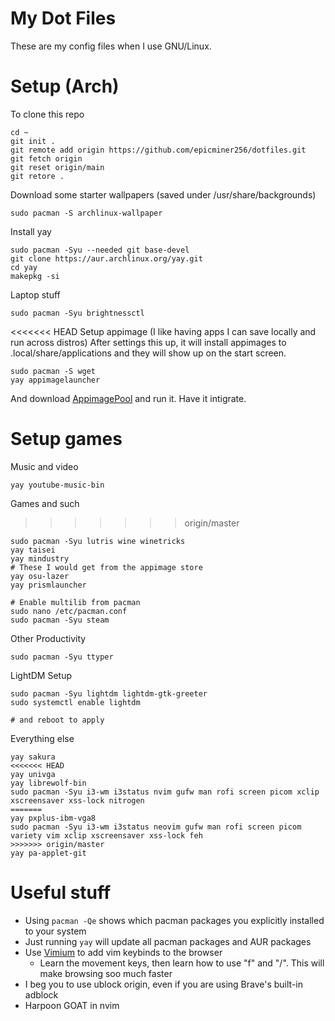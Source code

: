# My Dot Files

These are my config files when I use GNU/Linux.

# Setup (Arch)

To clone this repo
```
cd ~
git init .
git remote add origin https://github.com/epicminer256/dotfiles.git
git fetch origin
git reset origin/main
git retore .
```

Download some starter wallpapers (saved under /usr/share/backgrounds)
```
sudo pacman -S archlinux-wallpaper
```

Install yay
```
sudo pacman -Syu --needed git base-devel
git clone https://aur.archlinux.org/yay.git
cd yay
makepkg -si
```

Laptop stuff
```
sudo pacman -Syu brightnessctl
```

<<<<<<< HEAD
Setup appimage (I like having apps I can save locally and run across distros)
After settings this up, it will install appimages to .local/share/applications and they will show up on the start screen.
```
sudo pacman -S wget
yay appimagelauncher
```
And download [AppimagePool](https://github.com/prateekmedia/appimagepool/releases) and run it. Have it intigrate.

Setup games
=======
Music and video
```
yay youtube-music-bin
```

Games and such
>>>>>>> origin/master
```
sudo pacman -Syu lutris wine winetricks
yay taisei
yay mindustry
# These I would get from the appimage store
yay osu-lazer
yay prismlauncher

# Enable multilib from pacman
sudo nano /etc/pacman.conf
sudo pacman -Syu steam
```

Other Productivity
```
sudo pacman -Syu ttyper
```

LightDM Setup
```
sudo pacman -Syu lightdm lightdm-gtk-greeter
sudo systemctl enable lightdm

# and reboot to apply
```

Everything else
```
yay sakura
<<<<<<< HEAD
yay univga
yay librewolf-bin
sudo pacman -Syu i3-wm i3status nvim gufw man rofi screen picom xclip xscreensaver xss-lock nitrogen
=======
yay pxplus-ibm-vga8
sudo pacman -Syu i3-wm i3status neovim gufw man rofi screen picom variety vim xclip xscreensaver xss-lock feh
>>>>>>> origin/master
yay pa-applet-git
```


# Useful stuff

- Using `pacman -Qe` shows which pacman packages you explicitly installed to your system
- Just running `yay` will update all pacman packages and AUR packages
- Use [Vimium](https://vimium.github.io/) to add vim keybinds to the browser
    - Learn the movement keys, then learn how to use "f" and "/". This will make browsing soo much faster
- I beg you to use ublock origin, even if you are using Brave's built-in adblock
- Harpoon GOAT in nvim
